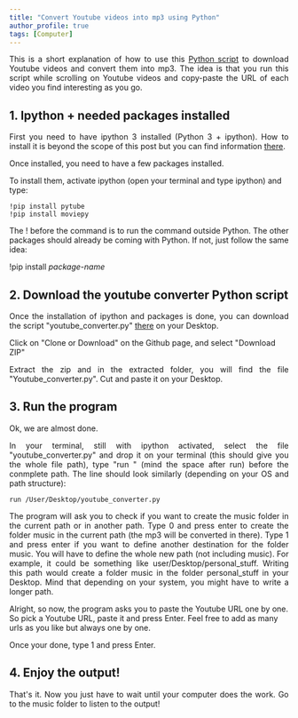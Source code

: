 ```yaml
---
title: "Convert Youtube videos into mp3 using Python"
author_profile: true
tags: [Computer]
---
```


<p align="justify"> 
This is a short explanation of how to use this 
<a href="https://github.com/JLefortBesnard/YoutubeConverter">Python script</a>
to download Youtube videos and convert them into mp3. The idea is that you run this script while scrolling on Youtube videos and copy-paste the URL of each video you find interesting as you go.
</p>


## 1. Ipython + needed packages installed
<p align="justify"> 
First you need to have ipython 3 installed (Python 3 + ipython). How to install it is beyond the scope of this post but you can find information <a href="http://jeremylefortbesnard.de/LearnPythonandML/">there</a>.
</p>

Once installed, you need to have a few packages installed. 

To install them, activate ipython (open your terminal and type ipython) and type:

```
!pip install pytube
!pip install moviepy
```
<p align="justify"> 
The ! before the command is to run the command outside Python.
The other packages should already be coming with Python. If not, just follow the same idea: 
</p>

!pip install _package-name_

  
## 2. Download the youtube converter Python script
<p align="justify">
Once the installation of ipython and packages is done, you can download the script "youtube_converter.py" <a href="https://github.com/JLefortBesnard/YoutubeConverter">there</a> on your Desktop.
</p>

Click on "Clone or Download" on the Github page, and select "Download ZIP"

<p align="justify"> 
Extract the zip and in the extracted folder, you will find the file "Youtube_converter.py".
Cut and paste it on your Desktop.
</p>

## 3. Run the program

Ok, we are almost done.

<p align="justify">
In your terminal, still with ipython activated, select the file "youtube_converter.py" and drop it on your terminal (this should give you the whole file path), type "run " (mind the space after run) before the conmplete path. The line should look similarly (depending on your OS and path structure):
</p>

```
run /User/Desktop/youtube_converter.py
```

<p align="justify"> 
The program will ask you to check if you want to create the music folder in the current path or in another path.
Type 0 and press enter to create the folder music in the current path (the mp3 will be converted in there).
Type 1 and press enter if you want to define another destination for the folder music. You will have to define the whole new path (not including music). For example, it could be something like user/Desktop/personal_stuff. Writing this path would create a folder music in the folder personal_stuff in your Desktop. Mind that depending on your system, you might have to write a longer path.
</p>

Alright, so now, the program asks you to paste the Youtube URL one by one. So pick a Youtube URL, paste it and press Enter. Feel free to add as many urls as you like but always one by one.

Once your done, type 1 and press Enter.

## 4. Enjoy the output!
<p align="justify"> 
That's it. Now you just have to wait until your computer does the work. 
Go to the music folder to listen to the output!
</p>


